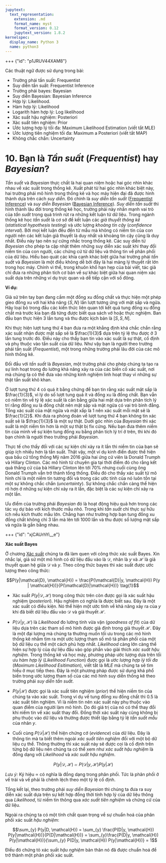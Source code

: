 ```yaml
---
jupytext:
  text_representation:
    extension: .md
    format_name: myst
    format_version: 0.12
    jupytext_version: 1.8.2
kernelspec:
  display_name: Python 3
  name: python3
---
```



+++ {"id": "p1JRUV44XAM8"}

Các thuật ngữ được sử dụng trong bài:

* Trường phái tần suất: Frequentist
* Suy diễn tần suất: Frequentist Inference
* Trường phái bayes: Bayesian
* Suy diễn Bayesian: Bayesian Inference
* Hợp lý: Likelihood.
* Hàm hợp lý: Likelihood
* Logarith hàm hợp lý: Log likelihood
* Xác suất hậu nghiệm: Posteriori
* Xác suất tiên nghiệm: Prior
* Ước lượng hợp lý tối đa: Maximum Likelihood Estimation (viết tắt MLE)
* Ước lượng tiên nghiệm tối đa: Maximum a Posteriori (viết tắt MAP)
* Không chắc chắn: Uncertainty

# 10. Bạn là _Tần suất_ (_Frequentist_) hay _Bayesian_?

_Tần suất_ và _Bayesian_ thực chất là hai quan niệm hoặc hai góc nhìn khác nhau về xác suất trong thống kê. Xuất phát từ hai góc nhìn khác biệt này, hai trường phái mô hình trong thống kê và học máy hiện đại đã được hình thành dựa trên cách _suy diễn_. Đó chính là _suy diễn tần suất_ ([Frequentist Inference](https://en.wikipedia.org/wiki/Frequentist_inference)) và _suy diễn Bayesian_ ([Bayesian Inference](https://en.wikipedia.org/wiki/Bayesian_inference)). _Suy diễn tần suất_ thì hình thành lâu đời trong thống kê học, trường phải này nhấn mạnh vai trò của _tần suất_ trong quá trình rút ra những kết luận từ dữ liệu. Trong ngành thống kê học _tần suất_ là cơ sở để kết luận các _giả thuyết thông kê_ (_statistical hypothesis testing_) và ước lượng _khoảng tin cậy_ (_confidence interval_). Bởi mọi kết luận đều đến từ mẫu mà không có niềm tin của con người nên các kết luận giả thuyết là duy nhất và khoảng tin cậy cũng là duy nhất. Điều này tạo nên sự cứng nhắc trong thống kê. Các suy diễn từ _Bayesian_ cho phép ta cập nhật thêm những suy diễn xác suất khi thay đổi niềm tin của con người, các chứng cứ từ dữ liệu và thông tin về phân phối của dữ liệu. Hiểu bao quát các khía cạnh khác biệt giữa hai trường phái _tần suất_ và _Bayesian_ là một điều không dễ bởi đây là hai mảng lý thuyết rất lớn trong học máy. Chính vì thể, trong khuôn khổ hạn hẹp của bài viết, tác giả chỉ đưa ra những phân tích cơ bản về sự khác biệt giữa hai quan niệm xác suất dựa trên những ví dụ trực quan và dễ tiếp cận với số đông.

**Ví dụ:**

Giả sử trên tay bạn đang cầm một đồng xu đồng chất và thực hiện một phép gieo đồng xu với hai khả năng $\{S, N\}$ lần lượt tương ứng với mặt sấp và ngửa. Hãy loại bỏ trong đầu các kiến thức liên quan tới kết quả tung đồng xu đồng chất mà trước kia bạn đã từng được biết qua sách vở hoặc thực nghiệm. Ban đầu bạn thực hiện 3 lần tung và thu được kịch bản là $[S, S, N]$.

Khi thực hiện lượt tung thứ 4 bạn đưa ra một khẳng định khá chắc chắn rằng xác suất nhận được mặt sấp sẽ là $\frac{1}{3}$ dựa trên tỷ lệ thu được ở 3 lần tung trước đó. Điều này cho thấy bạn tin vào xác suất là sự thật, cố định và phụ thuộc vào tần suất của dữ liệu. Như vậy bạn là người theo trường phái tần suất (_Frequentist_), một trong những trường phái lâu đời của các mô hình thống kê.

Đối đầu với _tần suất_ là _Bayesian_, một trường phái cho phép chúng ta tạo ra sự linh hoạt trong đo lường khả năng xảy ra của các biến cố xác suất, nơi mà chúng ta có thể đưa vào những kinh nghiệm linh hoạt thay vì những sự thật tần suất khô khan.

Ở lượt tung thứ 4 có quá ít bằng chứng để bạn tin rằng xác suất mặt sấp là $\frac{1}{3}$, vì lý do số lượt tung quá ít và đồng xu là đồng chất. Bạn vẫn có niềm tin về tỷ lệ xác suất là cân bằng giữa hai mặt dựa trên phân tích lý trí rằng đồng xu là đồng chất nên mặt sấp và mặt ngửa có vai trò bình đẳng. Tổng xác suất của mặt ngửa và mặt xấp là 1 nên xác suất mỗi mặt sẽ là $\frac{1}{2}$. Khi đưa ra phỏng đoán về lượt tung thứ 4 bạn không tin xác suất sẽ là $\frac{1}{3}$ là một sự thật. Dưới góc nhìn của _Bayesian_ thì xác suất là một niềm tin hơn là một sự thật bị fix cứng. Nếu bạn đưa thêm niềm tin của mình về sự kiện tung đồng xu bằng phân tích lý trí ở trên, thì khi đó bạn chính là người theo trường phái _Bayesian_.

Thực tế cho thấy đối với các sự kiện chỉ xảy ra ít lần thì niềm tin của bạn sẽ giúp ích nhiều hơn là tần suất. Thật vậy, một ví dụ kinh điển được thể hiện qua bầu cử tổng thống Mỹ năm 2016 giữa hai ứng cử viên là Donald Trumph và Hillary Clinton. Các mô hình từ chuyên gia tại thời điểm đó cho rằng kết quả thắng cử của bà Hillary Clinton lên tới 70% nhưng cuối cùng ông Donald Trumph vẫn trở thành tổng thống. Điều đó cho thấy xác suất từ mô hình chỉ là một niềm tin tương đối và trong các ước tính của nó luôn tồn tại một sự không chắc chắn (_uncertainty_). Sự không chắc chắn càng thể hiện rõ hơn ở những sự kiện chỉ xảy ra ít lần, đặc biệt là các sự kiện chỉ xảy ra một lần. 

Ưu điểm của trường phái _Bayesian_ đó là hoạt động hiệu quả hơn trong các tác vụ dự báo với kích thước mẫu nhỏ. Trong khi _tần suất_ chỉ thực sự hữu ích nếu kích thước mẫu lớn. Chẳng hạn như trường hợp bạn tung đồng xu đồng chất không chỉ 3 lần mà lên tới 1000 lần và thu được số lượng mặt sấp và ngửa là gần bằng nhau.

+++ {"id": "xjCAUrhYi__e"}

**Xác suất Bayes**

Ở chương [Xác suất](https://phamdinhkhanh.github.io/deepai-book/ch_probability/appendix_probability.html#xac-suat-co-dieu-kien-va-dinh-ly-bayes) chúng ta đã làm quen với công thức xác suất Bayes. Xin nhắc lại, giả sử một mô hình có dữ liệu đầu vào là $\mathcal{D}$, nhãn là $y$ và $\mathcal{H}$ là giả thuyết quan hệ giữa $\mathcal{D}$ và $y$. Theo công thức bayes thì xác suất được ước lượng theo công thức:

$$P(y|\mathcal{D}, \mathcal{H}) = \frac{P(\mathcal{D}|y, \mathcal{H}) P(y | \mathcal{H})}{P(\mathcal{D}|\mathcal{H})} \tag{1}$$

* Xác suất $P(y|\mathcal{D}, \mathcal{H})$ trong công thức trên còn được gọi là xác suất hậu nghiệm (_posteriori_). Hậu nghiệm có nghĩa là được biết sau. Đây là một xác suất có điều kiện. Nó thể hiện một ước tính về khả năng xảy ra của $y$ khi đã biết dữ liệu đầu vào $\mathcal{D}$ và giả thuyết $\mathcal{H}$.

* $P(\mathcal{D}|y, \mathcal{H})$ là _Likelihood_ đo lường tính vừa vặn (_goodness of fit_) của dữ liệu dựa trên các tham số mô hình được giả định trong giả thuyết $\mathcal{H}$. Đây là một đại lượng mà chúng ta thường muốn tối ưu trong các mô hình thống kê nhằm tìm ra một ước lượng tham số mô tả phân phối của một bộ dữ liệu cụ thể một cách phù hợp nhất. _Likelihood_ càng lớn càng thể hiện sự hợp lý của dự liệu đầu vào góp phần vào giải thích _xác suất hậu nghiệm_. Trong thống kê và học máy, phương pháp ước lượng dựa trên tối ưu _hàm hợp lý_ (_Likelihood Function_) được gọi là _ước lượng hợp lý tối đa_ (_Maximum Likelihood Esitimation_), viết tắt là _MLE_ mà chúng ta sẽ tìm hiểu ở mục tiếp theo. Đây là một phương pháp được sử dụng khá phổ biến trong ước lượng tham số của các mô hình suy diễn thống kê theo trường phái _suy diễn tần suất_.

* $P(y| \mathcal{H})$ được gọi là xác suất tiên nghiệm (_prior_) thể hiện niềm tin của chúng ta vào xác suất. Trong ví dụ về tung đồng xu đồng chất thì 0.5 là xác suất tiên nghiệm. Vì là niềm tin nên xác suất này phụ thuộc vào quan điểm của người làm mô hình. Do đó giá trị của nó có thể thay đổi khi niềm tin về xác suất thay đổi. Đồng thời xác suất này cũng không bị phụ thuộc vào dữ liệu và thường được thiết lập bằng tỷ lệ _tần suất mẫu_ của nhãn $y$.

* Cuối cùng $P(\mathcal{D}|\mathcal{H})$ thể hiện chứng cớ (_evidence_) của dữ liệu. Đây là thông tin mà ta biết thêm ngoài _xác suất tiên nghiệm_ đối với một bộ dữ liệu cụ thể. Thông thường thì xác suất này sẽ được coi là cố định trên từng bộ dữ liệu nên chúng ta có thể xem như _xác suất hậu nghiệm_ là đồng dạng với _Likelihood_ và _xác suất hậu nghiệm_.


$$P(y|\mathcal{D}, \mathcal{H}) \propto P(\mathcal{D}|y, \mathcal{H}) P(y|\mathcal{H})$$

_Lưu ý:_ Ký hiệu $\propto$ có nghĩa là đồng dạng trong phân phối. Tức là phân phối ở vế trái và vế phải là chênh lệch theo một tỷ lệ cố định.

Tổng kết lại, theo trường phái _suy diễn Bayesian_ thì chúng ta đưa ra suy diễn xác suất dựa trên sự kết hợp đồng thời tính hợp lý của dữ liệu thông qua _Likelihood_, từ niềm tin thông qua _xác suất tiên nghiệm_ và chứng cứ của dữ liệu.

Ngoài ra chúng ta có một tính chất quan trọng về sự chuẩn hoá của phân phối xác suất _hậu nghiệm_:

$$\sum_{y} P(y|D, \mathcal{H}) = \sum_{y} \frac{P(D|y, \mathcal{H}) P(y|\mathcal{H})}{P(D|\mathcal{H})} = \sum_{y}\frac{P(D|y, \mathcal{H}) P(y|\mathcal{H})}{\sum_{y} P(D|y, \mathcal{H}) P(y|\mathcal{H})} = 1$$

Điều đó chứng tỏ xác suất _hậu nghiệm_ bản thân nó đã được chuẩn hoá để trở thành một phân phối xác suất.